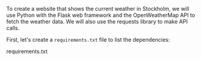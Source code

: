 To create a website that shows the current weather in Stockholm, we will use Python with the Flask web framework and the OpenWeatherMap API to fetch the weather data. We will also use the requests library to make API calls.

First, let's create a `requirements.txt` file to list the dependencies:

requirements.txt
